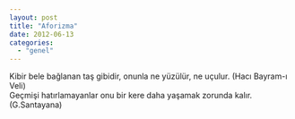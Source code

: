 ```yaml
---
layout: post
title: "Aforizma"
date: 2012-06-13
categories: 
  - "genel"
---
```


Kibir bele bağlanan taş gibidir, onunla ne yüzülür, ne uçulur. (Hacı Bayram-ı Veli)  
Geçmişi hatırlamayanlar onu bir kere daha yaşamak zorunda kalır. (G.Santayana)
